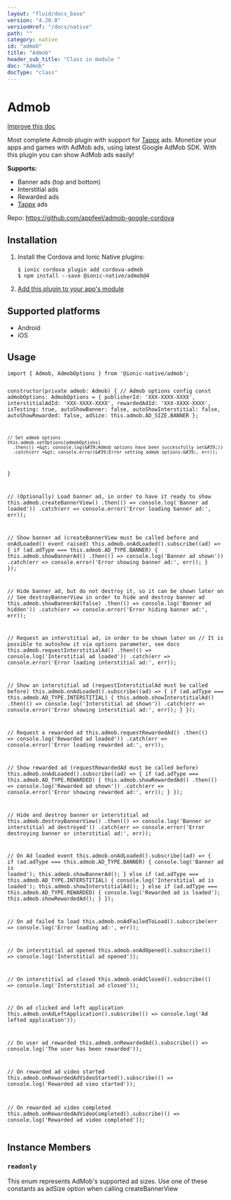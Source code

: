 ```yaml
---
layout: "fluid/docs_base"
version: "4.20.0"
versionHref: "/docs/native"
path: ""
category: native
id: "admob"
title: "Admob"
header_sub_title: "Class in module "
doc: "Admob"
docType: "class"
---
```


<h1 class="api-title">Admob</h1>

<a class="improve-v2-docs" href="http://github.com/ionic-team/ionic-native/edit/master/src/@ionic-native/plugins/admob/index.ts#L79">
  Improve this doc
</a>







<p>Most complete Admob plugin with support for <a href="http://www.tappx.com/?h=dec334d63287772de859bdb4e977fce6">Tappx</a> ads.
Monetize your apps and games with AdMob ads, using latest Google AdMob SDK. With this plugin you can show AdMob ads easily!</p>
<p><strong>Supports:</strong></p>
<ul>
<li>Banner ads (top and bottom)</li>
<li>Interstitial ads</li>
<li>Rewarded ads</li>
<li><a href="http://www.tappx.com/?h=dec334d63287772de859bdb4e977fce6">Tappx</a> ads</li>
</ul>


<p>Repo:
  <a href="https://github.com/appfeel/admob-google-cordova">
    https://github.com/appfeel/admob-google-cordova
  </a>
</p>


<h2><a class="anchor" name="installation" href="#installation"></a>Installation</h2>
<ol class="installation">
  <li>Install the Cordova and Ionic Native plugins:<br>
    <pre><code class="nohighlight">$ ionic cordova plugin add cordova-admob
$ npm install --save @ionic-native/admob@4
</code></pre>
  </li>
  <li><a href="https://ionicframework.com/docs/native/#Add_Plugins_to_Your_App_Module">Add this plugin to your app's module</a></li>
</ol>



<h2><a class="anchor" name="platforms" href="#platforms"></a>Supported platforms</h2>
<ul>
  <li>Android</li><li>iOS</li>
</ul>






<h2><a class="anchor" name="usage" href="#usage"></a>Usage</h2>
<pre><code class="lang-typescript">import { Admob, AdmobOptions } from &#39;@ionic-native/admob&#39;;


constructor(private admob: Admob) {
    // Admob options config
    const admobOptions: AdmobOptions = {
      publisherId: &#39;XXX-XXXX-XXXX&#39;,
      interstitialAdId: &#39;XXX-XXXX-XXXX&#39;,
      rewardedAdId: &#39;XXX-XXXX-XXXX&#39;,
      isTesting: true,
      autoShowBanner: false,
      autoShowInterstitial: false,
      autoShowRewarded: false,
      adSize: this.admob.AD_SIZE.BANNER
    };

    // Set admob options
    this.admob.setOptions(admobOptions)
      .then(() =&gt; console.log(&#39;Admob options have been successfully set&#39;))
      .catch(err =&gt; console.error(&#39;Error setting admob options:&#39;, err));
}



// (Optionally) Load banner ad, in order to have it ready to show
this.admob.createBannerView()
  .then(() =&gt; console.log(&#39;Banner ad loaded&#39;))
  .catch(err =&gt; console.error(&#39;Error loading banner ad:&#39;, err));


// Show banner ad (createBannerView must be called before and onAdLoaded() event raised)
this.admob.onAdLoaded().subscribe((ad) =&gt; {
  if (ad.adType === this.admob.AD_TYPE.BANNER) {
    this.admob.showBannerAd()
      .then(() =&gt; console.log(&#39;Banner ad shown&#39;))
      .catch(err =&gt; console.error(&#39;Error showing banner ad:&#39;, err));
  }
});


// Hide banner ad, but do not destroy it, so it can be shown later on
// See destroyBannerView in order to hide and destroy banner ad
this.admob.showBannerAd(false)
  .then(() =&gt; console.log(&#39;Banner ad hidden&#39;))
  .catch(err =&gt; console.error(&#39;Error hiding banner ad:&#39;, err));



// Request an interstitial ad, in order to be shown later on
// It is possible to autoshow it via options parameter, see docs
this.admob.requestInterstitialAd()
  .then(() =&gt; console.log(&#39;Interstitial ad loaded&#39;))
  .catch(err =&gt; console.error(&#39;Error loading interstitial ad:&#39;, err));


// Show an interstitial ad (requestInterstitialAd must be called before)
this.admob.onAdLoaded().subscribe((ad) =&gt; {
  if (ad.adType === this.admob.AD_TYPE.INTERSTITIAL) {
    this.admob.showInterstitialAd()
      .then(() =&gt; console.log(&#39;Interstitial ad shown&#39;))
      .catch(err =&gt; console.error(&#39;Error showing interstitial ad:&#39;, err));
  }
});


// Request a rewarded ad
this.admob.requestRewardedAd()
  .then(() =&gt; console.log(&#39;Rewarded ad loaded&#39;))
  .catch(err =&gt; console.error(&#39;Error loading rewarded ad:&#39;, err));


// Show rewarded ad (requestRewardedAd must be called before)
this.admob.onAdLoaded().subscribe((ad) =&gt; {
  if (ad.adType === this.admob.AD_TYPE.REWARDED) {
    this.admob.showRewardedAd()
      .then(() =&gt; console.log(&#39;Rewarded ad shown&#39;))
      .catch(err =&gt; console.error(&#39;Error showing rewarded ad:&#39;, err));
  }
});


// Hide and destroy banner or interstitial ad
this.admob.destroyBannerView()
  .then(() =&gt; console.log(&#39;Banner or interstitial ad destroyed&#39;))
  .catch(err =&gt; console.error(&#39;Error destroying banner or interstitial ad:&#39;, err));



// On Ad loaded event
this.admob.onAdLoaded().subscribe((ad) =&gt; {
  if (ad.adType === this.admob.AD_TYPE.BANNER) {
    console.log(&#39;Banner ad is loaded&#39;);
    this.admob.showBannerAd();
  } else if (ad.adType === this.admob.AD_TYPE.INTERSTITIAL) {
    console.log(&#39;Interstitial ad is loaded&#39;);
    this.admob.showInterstitialAd();
  } else if (ad.adType === this.admob.AD_TYPE.REWARDED) {
    console.log(&#39;Rewarded ad is loaded&#39;);
    this.admob.showRewardedAd();
  }
});



// On ad failed to load
this.admob.onAdFailedToLoad().subscribe(err =&gt; console.log(&#39;Error loading ad:&#39;, err));



// On interstitial ad opened
this.admob.onAdOpened().subscribe(() =&gt; console.log(&#39;Interstitial ad opened&#39;));



// On interstitial ad closed
this.admob.onAdClosed().subscribe(() =&gt; console.log(&#39;Interstitial ad closed&#39;));



// On ad clicked and left application
this.admob.onAdLeftApplication().subscribe(() =&gt; console.log(&#39;Ad lefted application&#39;));



// On user ad rewarded
this.admob.onRewardedAd().subscribe(() =&gt; console.log(&#39;The user has been rewarded&#39;));



// On rewarded ad video started
this.admob.onRewardedAdVideoStarted().subscribe(() =&gt; console.log(&#39;Rewarded ad vieo started&#39;));



// On rewarded ad video completed
this.admob.onRewardedAdVideoCompleted().subscribe(() =&gt; console.log(&#39;Rewarded ad video completed&#39;));
</code></pre>








<h2><a class="anchor" name="instance-members" href="#instance-members"></a>Instance Members</h2>
<h3><a class="anchor" name="readonly" href="#readonly"></a><code>readonly</code></h3>


This enum represents AdMob's supported ad sizes.
Use one of these constants as adSize option when calling createBannerView









